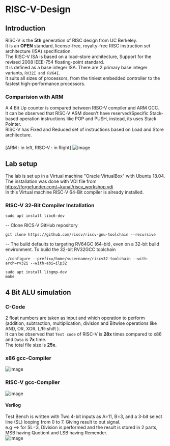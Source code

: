 # RISC-V-Design

## Introduction

RISC-V is the **5th**	generation	of	RISC	design	from	UC	Berkeley.\
It is an **OPEN** standard, license-free, royalty-free	RISC	instruction set architecture (ISA)	specification.\
The RISC-V ISA is based on a load–store architecture, Support for the revised 2008 IEEE-754 floating-point standard.\
It is defined as a base integer ISA. There are 2 primary base integer variants, ```RV32I and RV64I```.\
It suits all sizes of processors, from the tiniest embedded controller to the fastest high-performance processors.

### Comparision with ARM
A 4 Bit Up counter is compared between RISC-V compiler and ARM GCC.\
It can be observed that RISC-V ASM doesn't have reserved/Specific Stack-based operation instructions like POP and PUSH, instead, its uses Stack Pointer.\
RISC-V has Fixed and Reduced set of instructions based on Load and Store architecture.
###
[ARM : in left, RISC-V : in Right]
![image](https://github.com/AbrarShaikh/RISC-V-Design/assets/34272376/dfd89812-bc09-4004-aabd-bc0a5dc3f505)

## Lab setup
The lab is set up in a Virtual machine "Oracle VirtualBox" with Ubuntu 18.04.\
The installation was done with VDI file from  https://forgefunder.com/~kunal/riscv_workshop.vdi \
In this Virtual machine RISC-V 64-Bit compiler is already installed.
### RISC-V 32-Bit Compiler Installation
    sudo apt install libc6-dev 
-- Clone RICS-V GitHub repository
```
git clone https://github.com/riscv/riscv-gnu-toolchain --recursive
```
-- The build defaults to targeting RV64GC (64-bit), even on a 32-bit build environment. To build the 32-bit RV32GCC toolchain

    ./configure --prefix=/home/<username>/riscv32-toolchain --with-arch=rv32i --with-abi=ilp32
```
sudo apt install libgmp-dev
make
```


## 4 Bit ALU simulation
### C-Code
2 float numbers are taken as input and which operation to perform (addition, subtraction, multiplication, division and Bitwise operations like AND, OR, XOR, L/R-shift ).\
It can be observed that ```Text code``` of RISC-V is **28x** times compared to x86 and ```Data``` is **7x** time.\
The total file size is **25x**.
### x86 gcc-Compiler
![image](https://github.com/AbrarShaikh/RISC-V-Design/assets/34272376/7c059506-77e8-4f4e-8d08-82854b59d109)
### RISC-V gcc-Compiler
![image](https://github.com/AbrarShaikh/RISC-V-Design/assets/34272376/2009526c-5f05-449f-89bf-5a68bae9b561)

#### Verilog
Test Bench is written with Two 4-bit inputs as A=11, B=3, and a 3-bit select line (SL) looping from 0 to 7. Giving result to out signal.\
e.g ==> for SL=3, Division is performed and the result is stored in 2 parts, MSB having Quotient and LSB having Remender.\
![image](https://github.com/AbrarShaikh/RISC-V-Design/assets/34272376/5bc6aed1-ef43-47a9-a230-022618372ff5)

